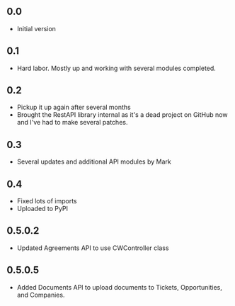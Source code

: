 0.0
---
-  Initial version

0.1
---
-  Hard labor. Mostly up and working with several modules completed.

0.2
---
- Pickup it up again after several months
- Brought the RestAPI library internal as it's a dead project on GitHub now and I've had to make several patches.

0.3
---
- Several updates and additional API modules by Mark

0.4
---
- Fixed lots of imports
- Uploaded to PyPI

0.5.0.2
---
- Updated Agreements API to use CWController class

0.5.0.5
---
- Added Documents API to upload documents to Tickets, Opportunities, and Companies.